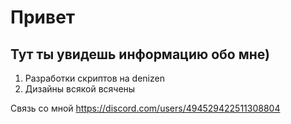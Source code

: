 # Привет

## Тут ты увидешь информацию обо мне)
1. Разработки скриптов на denizen
2. Дизайны всякой всячены

Связь со мной
https://discord.com/users/494529422511308804
